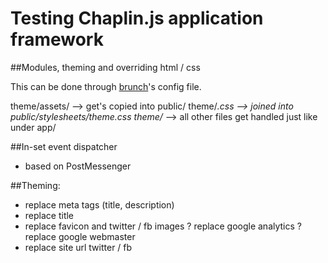 Testing Chaplin.js application framework
========================================

##Modules, theming and overriding html / css

This can be done through [brunch](http://brunch.io/)'s config file.

theme/assets/ --> get's copied into public/
theme/*.css   --> joined into public/stylesheets/theme.css
theme/*       --> all other files get handled just like under app/

##In-set event dispatcher

- based on PostMessenger

##Theming:
- replace meta tags (title, description)
- replace title
- replace favicon and twitter / fb images
? replace google analytics 
? replace google webmaster
- replace site url twitter / fb
